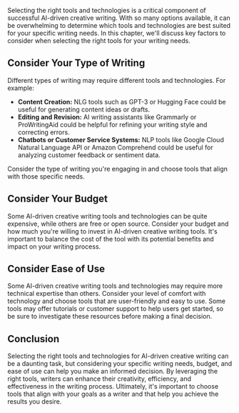 
Selecting the right tools and technologies is a critical component of successful AI-driven creative writing. With so many options available, it can be overwhelming to determine which tools and technologies are best suited for your specific writing needs. In this chapter, we'll discuss key factors to consider when selecting the right tools for your writing needs.

Consider Your Type of Writing
-----------------------------

Different types of writing may require different tools and technologies. For example:

* **Content Creation:** NLG tools such as GPT-3 or Hugging Face could be useful for generating content ideas or drafts.
* **Editing and Revision:** AI writing assistants like Grammarly or ProWritingAid could be helpful for refining your writing style and correcting errors.
* **Chatbots or Customer Service Systems:** NLP tools like Google Cloud Natural Language API or Amazon Comprehend could be useful for analyzing customer feedback or sentiment data.

Consider the type of writing you're engaging in and choose tools that align with those specific needs.

Consider Your Budget
--------------------

Some AI-driven creative writing tools and technologies can be quite expensive, while others are free or open source. Consider your budget and how much you're willing to invest in AI-driven creative writing tools. It's important to balance the cost of the tool with its potential benefits and impact on your writing process.

Consider Ease of Use
--------------------

Some AI-driven creative writing tools and technologies may require more technical expertise than others. Consider your level of comfort with technology and choose tools that are user-friendly and easy to use. Some tools may offer tutorials or customer support to help users get started, so be sure to investigate these resources before making a final decision.

Conclusion
----------

Selecting the right tools and technologies for AI-driven creative writing can be a daunting task, but considering your specific writing needs, budget, and ease of use can help you make an informed decision. By leveraging the right tools, writers can enhance their creativity, efficiency, and effectiveness in the writing process. Ultimately, it's important to choose tools that align with your goals as a writer and that help you achieve the results you desire.
